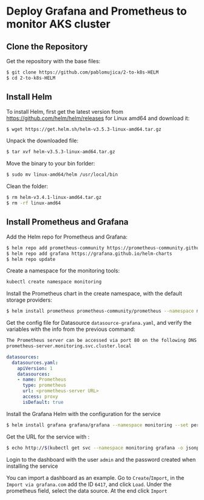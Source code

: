 # Deploy Grafana and Prometheus to monitor AKS cluster

## Clone the Repository

Get the repository with the base files:
``` bash
$ git clone https://github.com/pablomujica/2-to-k8s-HELM
$ cd 2-to-k8s-HELM
```

## Install Helm
To install Helm, first get the latest version from https://github.com/helm/helm/releases for Linux amd64 and download it:
``` bash
$ wget https://get.helm.sh/helm-v3.5.3-linux-amd64.tar.gz
```

Unpack the downloaded file:
``` bash
$ tar xvf helm-v3.5.3-linux-amd64.tar.gz
```

Move the binary to your bin forlder:
``` bash
$ sudo mv linux-amd64/helm /usr/local/bin
```

Clean the folder:
``` bash
$ rm helm-v3.4.1-linux-amd64.tar.gz
$ rm -rf linux-amd64
```

## Install Prometheus and Grafana

Add the Helm repo for Prometheus and Grafana:
``` bash
$ helm repo add prometheus-community https://prometheus-community.github.io/helm-charts
$ helm repo add grafana https://grafana.github.io/helm-charts
$ helm repo update
```

Create a namespace for the monitoring tools:
``` bash
kubectl create namespace monitoring
```

Install the Prometheus chart in the create namespace, with the default storage providers:
``` bash
$ helm install prometheus prometheus-community/prometheus --namespace monitoring --set alertmanager.persistentVolume.storageClass="default" --set server.persistentVolume.storageClass="default"
```

Get the config file for Datasource `datasource-grafana.yaml`, and verify the variables with the info from the previous command:
``` bash
The Prometheus server can be accessed via port 80 on the following DNS name from within your cluster:
prometheus-server.monitoring.svc.cluster.local
```
``` yaml
datasources:
  datasources.yaml:
    apiVersion: 1
    datasources:
    - name: Prometheus
      type: prometheus
      url: <prometheus-server URL>
      access: proxy
      isDefault: true
```


Install the Grafana Helm with the configuration for the service
``` bash
$ helm install grafana grafana/grafana --namespace monitoring --set persistence.storageClassName="default" --set persistence.enabled=true --set adminPassword='CHANGETHISPASSWORD' --values datasource-grafana.yaml --set service.type=LoadBalancer
```

Get the URL for the service with :
``` bash
$ echo http://$(kubectl get svc --namespace monitoring grafana -o jsonpath='{.status.loadBalancer.ingress[0].ip}'):80
```

Login to the dashboard with the user `admin` and the password created when installing the service

You can import a dashboard as an example.
Go to `Create`/`Import`, in the `Import via grafana.com` add the ID `6417`, and click `Load`. Under the prometheus field, select the data source. At the end click `Import`